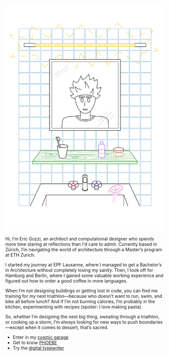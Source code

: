 ![](portait.svg)

Hi, I’m Eric Gozzi, an architect and computational designer who spends more time staring at reflections than I'd care to admit. Currently based in Zürich, I’m navigating the world of architecture through a Master’s program at ETH Zurich.

I started my journey at EPF Lausanne, where I managed to get a Bachelor’s in Architecture without completely losing my sanity. Then, I took off for Hamburg and Berlin, where I gained some valuable working experience and figured out how to order a good coffee in more languages.

When I’m not designing buildings or getting lost in code, you can find me training for my next triathlon—because who doesn’t want to run, swim, and bike all before lunch? And if I’m not burning calories, I’m probably in the kitchen, experimenting with recipes (spoiler: I love making pasta).

So, whether I’m designing the next big thing, sweating through a triathlon, or cooking up a storm, I’m always looking for new ways to push boundaries—except when it comes to dessert, that’s sacred.

- Enter in my [cosmic garage](https://cosmicgarage.ch)
- Get to know [PHOEBE](https://cosmicgarage.ch)
- Try the [digital typewriter](https://typewriter.cosmicgarage.ch)
